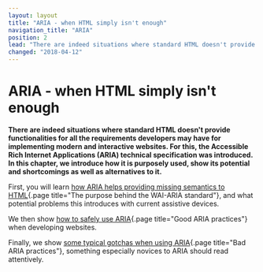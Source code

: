 ```yaml
---
layout: layout
title: "ARIA - when HTML simply isn't enough"
navigation_title: "ARIA"
position: 2
lead: "There are indeed situations where standard HTML doesn't provide functionalities for all the requirements developers may have for implementing modern and interactive websites. For this, the Accessible Rich Internet Applications (ARIA) technical specification was introduced. In this chapter, we introduce how it is purposely used, show its potential and shortcomings as well as alternatives to it."
changed: "2018-04-12"
---
```


# ARIA - when HTML simply isn't enough

**There are indeed situations where standard HTML doesn't provide functionalities for all the requirements developers may have for implementing modern and interactive websites. For this, the Accessible Rich Internet Applications (ARIA) technical specification was introduced. In this chapter, we introduce how it is purposely used, show its potential and shortcomings as well as alternatives to it.**

First, you will learn [how ARIA helps providing missing semantics to HTML](/knowledge/aria/purpose){.page title="The purpose behind the WAI-ARIA standard"}, and what potential problems this introduces with current assistive devices.

We then show [how to safely use ARIA](/knowledge/aria/good-practices){.page title="Good ARIA practices"} when developing websites.

Finally, we show [some typical gotchas when using ARIA](/knowledge/aria/bad-practices){.page title="Bad ARIA practices"}, something especially novices to ARIA should read attentively.